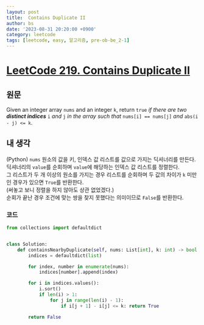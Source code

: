 ```yaml
---
layout: post
title:  Contains Duplicate II
author: bs
date: '2023-08-31 20:20:00 +0900'
category: leetcode
tags: [leetcode, easy, 알고리즘, pre-ob-be_2-1]
---
```


# [LeetCode 219. Contains Duplicate II](https://leetcode.com/problems/contains-duplicate-ii/)

## 원문
Given an integer array `nums` and an integer `k`, return `true` *if there are two **distinct indices*** `i` *and* `j` *in the array such that* `nums[i] == nums[j]` *and* `abs(i - j) <= k`.

## 내 생각
(Python) `nums` 원소의 값을 키, 인덱스 값 리스트를 값으로 가지는 딕셔너리를 만든다.<br>
딕셔너리의 `value`를 순회하며 `value`에 해당하는 인덱스 값 리스트를 정렬한다.<br>
그 리스트가 두 개 이상의 원소를 가지는 경우 리스트를 순회하며 두 값의 차이가 `k` 미만인 경우가 있으면 `True`를 반환한다.<br>
(써놓고 보니 정렬을 하지 않아도 상관 없었겠다.)<br>
순회가 끝난 경우 조건에 맞는 쌍을 찾지 못했다는 의미이므로 `False`를 반환한다.

### 코드
```python
from collections import defaultdict


class Solution:
    def containsNearbyDuplicate(self, nums: List[int], k: int) -> bool:
        indices = defaultdict(list)

        for index, number in enumerate(nums):
            indices[number].append(index)

        for i in indices.values():
            i.sort()
            if len(i) > 1:
                for j in range(len(i) - 1):
                    if i[j + 1] - i[j] <= k: return True

        return False
```